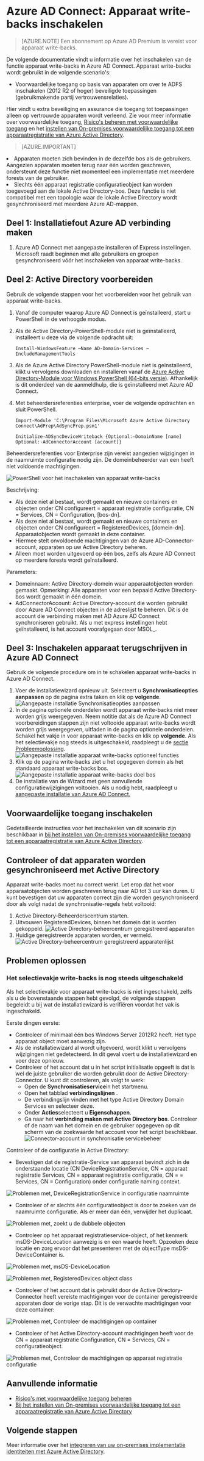 <properties
    pageTitle="Azure AD Connect: Inschakelen apparaat write-backs | Microsoft Azure"
    description="In dit document een gedetailleerd overzicht van het inschakelen van apparaat write-backs met Azure AD Connect"
    services="active-directory"
    documentationCenter=""
    authors="billmath"
    manager="femila"
    editor="curtand"/>

<tags
    ms.service="active-directory"  
    ms.workload="identity"
    ms.tgt_pltfrm="na"
    ms.devlang="na"
    ms.topic="article"
    ms.date="08/29/2016"
    ms.author="billmath"/>

# <a name="azure-ad-connect-enabling-device-writeback"></a>Azure AD Connect: Apparaat write-backs inschakelen

>[AZURE.NOTE] Een abonnement op Azure AD Premium is vereist voor apparaat write-backs.

De volgende documentatie vindt u informatie over het inschakelen van de functie apparaat write-backs in Azure AD Connect. Apparaat write-backs wordt gebruikt in de volgende scenario's:

- Voorwaardelijke toegang op basis van apparaten om over te ADFS inschakelen (2012 R2 of hoger) beveiligde toepassingen (gebruikmakende partij vertrouwensrelaties).

Hier vindt u extra beveiliging en assurance die toegang tot toepassingen alleen op vertrouwde apparaten wordt verleend. Zie voor meer informatie over voorwaardelijke toegang, [Risico's beheren met voorwaardelijke toegang](active-directory-conditional-access.md) en het [instellen van On-premises voorwaardelijke toegang tot een apparaatregistratie van Azure Active Directory](https://msdn.microsoft.com/library/azure/dn788908.aspx).

>[AZURE.IMPORTANT]
<li>Apparaten moeten zich bevinden in de dezelfde bos als de gebruikers. Aangezien apparaten moeten terug naar één worden geschreven, ondersteunt deze functie niet momenteel een implementatie met meerdere forests van de gebruiker.</li>
<li>Slechts één apparaat registratie configuratieobject kan worden toegevoegd aan de lokale Active Directory-bos. Deze functie is niet compatibel met een topologie waar de lokale Active Directory wordt gesynchroniseerd met meerdere Azure AD-mappen.</li>

## <a name="part-1-install-azure-ad-connect"></a>Deel 1: Installatiefout Azure AD verbinding maken
1. Azure AD Connect met aangepaste installeren of Express instellingen. Microsoft raadt beginnen met alle gebruikers en groepen gesynchroniseerd vóór het inschakelen van apparaat write-backs.

## <a name="part-2-prepare-active-directory"></a>Deel 2: Active Directory voorbereiden
Gebruik de volgende stappen voor het voorbereiden voor het gebruik van apparaat write-backs.

1.  Vanaf de computer waarop Azure AD Connect is geïnstalleerd, start u PowerShell in de verhoogde modus.

2.  Als de Active Directory-PowerShell-module niet is geïnstalleerd, installeert u deze via de volgende opdracht uit:

    `Install-WindowsFeature –Name AD-Domain-Services –IncludeManagementTools`

3. Als de Azure Active Directory PowerShell-module niet is geïnstalleerd, klikt u vervolgens downloaden en installeren vanaf de [Azure Active Directory-Module voor Windows PowerShell (64-bits versie)](http://go.microsoft.com/fwlink/p/?linkid=236297). Afhankelijk is dit onderdeel van de aanmeldhulp, die is geïnstalleerd met Azure AD Connect.

4.  Met beheerdersreferenties enterprise, voer de volgende opdrachten en sluit PowerShell.

    `Import-Module 'C:\Program Files\Microsoft Azure Active Directory Connect\AdPrep\AdSyncPrep.psm1'`

    `Initialize-ADSyncDeviceWriteback {Optional:–DomainName [name] Optional:-AdConnectorAccount [account]}`

Beheerdersreferenties voor Enterprise zijn vereist aangezien wijzigingen in de naamruimte configuratie nodig zijn. De domeinbeheerder van een heeft niet voldoende machtigingen.

![PowerShell voor het inschakelen van apparaat write-backs](./media/active-directory-aadconnect-feature-device-writeback/powershell.png)

Beschrijving:

- Als deze niet al bestaat, wordt gemaakt en nieuwe containers en objecten onder CN configureert = apparaat registratie configuratie, CN = Services, CN = Configuration, [bos-dn].
- Als deze niet al bestaat, wordt gemaakt en nieuwe containers en objecten onder CN configureert = RegisteredDevices, [domein-dn]. Apparaatobjecten wordt gemaakt in deze container.
- Hiermee stelt onvoldoende machtigingen van de Azure AD-Connector-account, apparaten op uw Active Directory beheren.
- Alleen moet worden uitgevoerd op één bos, zelfs als Azure AD Connect op meerdere forests wordt geïnstalleerd.

Parameters:

- Domeinnaam: Active Directory-domein waar apparaatobjecten worden gemaakt. Opmerking: Alle apparaten voor een bepaald Active Directory-bos wordt gemaakt in één domein.
- AdConnectorAccount: Active Directory-account die worden gebruikt door Azure AD Connect objecten in de adreslijst te beheren. Dit is de account die verbinding maken met AD Azure AD Connect synchroniseren gebruikt. Als u met express instellingen hebt geïnstalleerd, is het account voorafgegaan door MSOL_.

## <a name="part-3-enable-device-writeback-in-azure-ad-connect"></a>Deel 3: Inschakelen apparaat terugschrijven in Azure AD Connect
Gebruik de volgende procedure om in te schakelen apparaat write-backs in Azure AD Connect.

1.  Voer de installatiewizard opnieuw uit. Selecteert u **Synchronisatieopties aanpassen** op de pagina extra taken en klik op **volgende**.
![Aangepaste installatie Synchronisatieopties aanpassen](./media/active-directory-aadconnect-feature-device-writeback/devicewriteback2.png)
2.  In de pagina optionele onderdelen wordt apparaat write-backs niet meer worden grijs weergegeven. Neem notitie dat als de Azure AD Connect voorbereidingen stappen zijn niet voltooide apparaat write-backs wordt worden grijs weergegeven, uitfaden in de pagina optionele onderdelen. Schakel het vakje in voor apparaat write-backs en klik op **volgende**. Als het selectievakje nog steeds is uitgeschakeld, raadpleegt u de [sectie Probleemoplossing](#the-writeback-checkbox-is-still-disabled).
![Aangepaste installatie apparaat write-backs optioneel functies](./media/active-directory-aadconnect-feature-device-writeback/devicewriteback3.png)
3.  Klik op de pagina write-backs ziet u het opgegeven domein als het standaard apparaat write-backs bos.
![Aangepaste installatie apparaat write-backs doel bos](./media/active-directory-aadconnect-feature-device-writeback/devicewriteback4.png)
4.  De installatie van de Wizard met geen aanvullende configuratiewijzigingen voltooien. Als u nodig hebt, raadpleegt u [aangepaste installatie van Azure AD Connect.](./connect/active-directory-aadconnect-get-started-custom.md)

## <a name="enable-conditional-access"></a>Voorwaardelijke toegang inschakelen
Gedetailleerde instructies voor het inschakelen van dit scenario zijn beschikbaar in [bij het instellen van On-premises voorwaardelijke toegang tot een apparaatregistratie van Azure Active Directory](https://msdn.microsoft.com/library/azure/dn788908.aspx).

## <a name="verify-devices-are-synchronized-to-active-directory"></a>Controleer of dat apparaten worden gesynchroniseerd met Active Directory
Apparaat write-backs moet nu correct werkt. Let erop dat het voor apparaatobjecten worden geschreven terug naar AD tot 3 uur kan duren.  U kunt bevestigen dat uw apparaten correct zijn die worden gesynchroniseerd door als volgt nadat de synchronisatie-regels hebt voltooid:

1.  Active Directory-Beheerderscentrum starten.
2.  Uitvouwen RegisteredDevices, binnen het domein dat is worden gekoppeld.
![Active Directory-beheercentrum geregistreerd apparaten](./media/active-directory-aadconnect-feature-device-writeback/devicewriteback5.png)
3.  Huidige geregistreerde apparaten worden, er vermeld.
![Active Directory-beheercentrum geregistreerd apparatenlijst](./media/active-directory-aadconnect-feature-device-writeback/devicewriteback6.png)

## <a name="troubleshooting"></a>Problemen oplossen

### <a name="the-writeback-checkbox-is-still-disabled"></a>Het selectievakje write-backs is nog steeds uitgeschakeld
Als het selectievakje voor apparaat write-backs is niet ingeschakeld, zelfs als u de bovenstaande stappen hebt gevolgd, de volgende stappen begeleidt u bij wat de installatiewizard is verifiëren voordat het vak is ingeschakeld.

Eerste dingen eerste:

- Controleer of minimaal één bos Windows Server 2012R2 heeft. Het type apparaat object moet aanwezig zijn.
- Als de installatiewizard al wordt uitgevoerd, wordt klikt u vervolgens wijzigingen niet gedetecteerd. In dit geval voert u de installatiewizard en voer deze opnieuw.
- Controleer of het account dat u in het script initialisatie opgeeft is dat is wel de juiste gebruiker die worden gebruikt door de Active Directory-Connector. U kunt dit controleren, als volgt te werk:
    - Open de **Synchronisatieservice**in het startmenu.
    - Open het tabblad **verbindingslijnen** .
    - De verbindingslijn vinden met het type Active Directory Domain Services en selecteer deze.
    - Onder **Acties**selecteert u **Eigenschappen**.
    - Ga naar het **verbinding maken met Active Directory bos**. Controleer of de naam van het domein en de gebruiker opgegeven op dit scherm van de zoekwaarde het account voor het script beschikbaar.
![Connector-account in synchronisatie servicebeheer](./media/active-directory-aadconnect-feature-device-writeback/connectoraccount.png)

Controleer of de configuratie in Active Directory:
- Bevestigen dat de registratie-Service van apparaat bevindt zich in de onderstaande locatie (CN DeviceRegistrationService, CN = apparaat registratie Services, CN = apparaat registratie configuratie, CN = = Services, CN = Configuration) onder configuratie naming context.

![Problemen met, DeviceRegistrationService in configuratie naamruimte](./media/active-directory-aadconnect-feature-device-writeback/troubleshoot1.png)

- Controleer of er slechts één configuratieobject is door te zoeken van de naamruimte configuratie. Als er meer dan één, verwijder het duplicaat.

![Problemen met, zoekt u de dubbele objecten](./media/active-directory-aadconnect-feature-device-writeback/troubleshoot2.png)

- Controleer op het apparaat registratieservice-object, of het kenmerk msDS-DeviceLocation aanwezig is en een waarde heeft. Opzoeken deze locatie en zorg ervoor dat het presenteren met de objectType msDS-DeviceContainer is.

![Problemen met, msDS-DeviceLocation](./media/active-directory-aadconnect-feature-device-writeback/troubleshoot3.png)

![Problemen met, RegisteredDevices object class](./media/active-directory-aadconnect-feature-device-writeback/troubleshoot4.png)

- Controleer of het account dat is gebruikt door de Active Directory-Connector heeft vereiste machtigingen voor de container geregistreerde apparaten door de vorige stap. Dit is de verwachte machtigingen voor deze container:

![Problemen met, Controleer de machtigingen op container](./media/active-directory-aadconnect-feature-device-writeback/troubleshoot5.png)

- Controleer of het Active Directory-account machtigingen heeft voor de CN = apparaat registratie Configuration, CN = Services, CN = configuratieobject.

![Problemen met, Controleer de machtigingen op apparaat registratie configuratie](./media/active-directory-aadconnect-feature-device-writeback/troubleshoot6.png)

## <a name="additional-information"></a>Aanvullende informatie
- [Risico's met voorwaardelijke toegang beheren](active-directory-conditional-access.md)
- [Bij het instellen van On-premises voorwaardelijke toegang tot een apparaatregistratie van Azure Active Directory](https://msdn.microsoft.com/library/azure/dn788908.aspx)

## <a name="next-steps"></a>Volgende stappen
Meer informatie over het [integreren van uw on-premises implementatie identiteiten met Azure Active Directory](active-directory-aadconnect.md).
